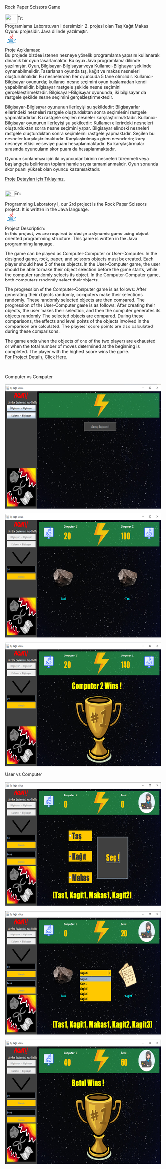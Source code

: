 Rock Paper Scissors Game<br>

<img align="center" src="https://www.svgrepo.com/show/237418/turkey.svg"  height="30" width="40" />Tr:</a><br>
Programlama Laboratuvarı I dersimizin 2. projesi olan Taş Kağıt Makas Oyunu projesidir.
Java dilinde yazılmıştır.<br>
<img align="center" src="https://raw.githubusercontent.com/devicons/devicon/master/icons/java/java-original.svg"  height="30" width="40" /></a><br>

Proje Açıklaması:<br>
Bu projede bizden istenen nesneye yönelik programlama yapısını kullanarak dinamik bir oyun tasarlamaktır. Bu oyun Java programlama diliinde yazılmıştır.
Oyun, Bilgisayar-Bilgisayar veya Kullanıcı-Bilgisayar şeklinde oynanabilmelidir. Tasarlanan oyunda taş, kağıt ve makas nesneleri oluşturulmalıdır. Bu nesnelerden her oyuncuda 5 tane olmalıdır. Kullanıcı-Bilgisayar oyununda; kullanıcı nesne seçimini oyun başlamadan kendi yapabilmelidir, bilgisayar rastgele şekilde nesne seçimini gerçekleştirmektedir. Bilgisayar-Bilgisayar oyununda, iki bilgisayar da rastgele şekilde nesne seçimini gerçekleştirmektedir.

Bilgisayar-Bilgisayar oyununun ilerleyişi şu şekildedir: Bilgisayarlar ellerindeki nesneleri rastgele oluşturduktan sonra seçimlerini rastgele yapmaktadırlar. Bu rastgele seçilen nesneler karşılaştırılmaktadır. Kullanıcı-Bilgisayar oyununun ilerleyişi şu şekildedir: Kullanıcı ellerindeki nesneleri oluşturduktan sonra nesne seçimini yapar. Bilgisayar elindeki nesneleri rastgele oluşturduktan sonra seçimlerini rastgele yapmaktadır. Seçilen bu nesneler karşılaştırılmaktadır. Karşılaştırılmaya giren nesnelerin; karşı nesneye etkisi ve seviye puanı hesaplanmaktadır. Bu karşılaştırmalar sırasında oyuncuların skor puanı da hesaplanmaktadır.

Oyunun sonlanması için iki oyuncudan birinin nesneleri tükenmeli veya başlangıçta belirlenen toplam hamle sayısı tamamlanmalıdır. Oyun sonunda skor puanı yüksek olan oyuncu kazanmaktadır.
<br>

[Proje Detayları için Tıklayınız.](https://github.com/betulbodurrr/Rock_Paper_Scissors/blob/main/Proje-2.pdf)

<br>
<img align="center" src="https://www.svgrepo.com/show/365950/usa.svg"  height="20" width="30" />En:</a><br>

Programming Laboratory I, our 2rd project is the Rock Paper Scissors project.
It is written in the Java language.<br>
<img align="center" src="https://raw.githubusercontent.com/devicons/devicon/master/icons/java/java-original.svg"  height="30" width="40" /></a><br>

Project Description:<br>
In this project, we are required to design a dynamic game using object-oriented programming structure. This game is written in the Java programming language.

The game can be played as Computer-Computer or User-Computer. In the designed game, rock, paper, and scissors objects must be created. Each player should have 5 of these objects. In the User-Computer game, the user should be able to make their object selection before the game starts, while the computer randomly selects its object. In the Computer-Computer game, both computers randomly select their objects.

The progression of the Computer-Computer game is as follows: After generating their objects randomly, computers make their selections randomly. These randomly selected objects are then compared. The progression of the User-Computer game is as follows: After creating their objects, the user makes their selection, and then the computer generates its objects randomly. The selected objects are compared. During these comparisons, the effects and level points of the objects involved in the comparison are calculated. The players' score points are also calculated during these comparisons.

The game ends when the objects of one of the two players are exhausted or when the total number of moves determined at the beginning is completed. The player with the highest score wins the game.
<br>
[For Project Details, Click Here.](https://github.com/betulbodurrr/Rock_Paper_Scissors/blob/main/Proje-2.pdf)




<br><br>
Computer vs Computer<br><br>
<img align="center" src="https://github.com/betulbodurrr/Rock_Paper_Scissors/blob/main/resim_2024-01-30_215900063.png"  height="400" width="700" /></a><br><br>
<img align="center" src="https://github.com/betulbodurrr/Rock_Paper_Scissors/blob/main/resim_2024-01-30_215924912.png"  height="400" width="700" /></a><br><br>
<img align="center" src="https://github.com/betulbodurrr/Rock_Paper_Scissors/blob/main/resim_2024-01-30_215931776.png"  height="400" width="700" /></a><br><br>
User vs Computer<br><br>
<img align="center" src="https://github.com/betulbodurrr/Rock_Paper_Scissors/blob/main/resim_2024-01-30_220024025.png"  height="400" width="700" /></a><br><br>
<img align="center" src="https://github.com/betulbodurrr/Rock_Paper_Scissors/blob/main/resim_2024-01-30_220049920.png"  height="400" width="700" /></a><br><br>
<img align="center" src="https://github.com/betulbodurrr/Rock_Paper_Scissors/blob/main/resim_2024-01-30_220110517.png"  height="400" width="700" /></a><br><br>
